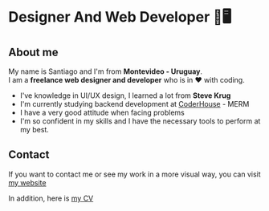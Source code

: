 # Designer And Web Developer 📱🖥

## About me

My name is Santiago and I'm from <strong>Montevideo - Uruguay</strong>.<br>I am a <strong>freelance web designer and developer</strong> who is in ❤ with coding.

<ul>
    <li>I've knowledge in UI/UX design, I learned a lot from <strong>Steve Krug</strong></li>
    <li>I'm currently studying backend development at <a href="https://www.coderhouse.com.uy/">CoderHouse</a> - MERM</li>
    <li>I have a very good attitude when facing problems</li>
    <li>I'm so confident in my skills and I have the necessary tools to perform at my best.</li>
</ul>

## Contact

If you want to contact me or see my work in a more visual way, you can visit <a href="#" target="_blank">my website</a>

In addition, here is <a href="#cv">my CV</a>
